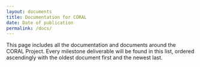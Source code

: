 ```yaml
---
layout: documents
title: Documentation for CORAL
date: Date of publication
permalink: /docs/
---
```


This page includes all the documentation and documents around the CORAL Project. Every milestone deliverable will be found in this list, ordered ascendingly with the oldest document first and the newest last.

